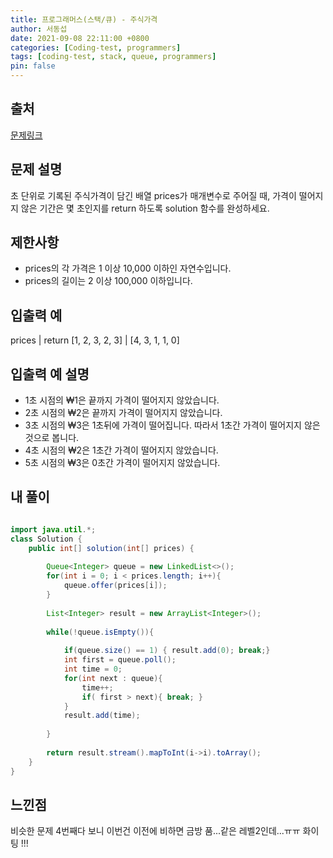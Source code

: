 ```yaml
---
title: 프로그래머스(스택/큐) - 주식가격
author: 서동섭
date: 2021-09-08 22:11:00 +0800
categories: [Coding-test, programmers]
tags: [coding-test, stack, queue, programmers]
pin: false
---
```


## 출처

<a target="_blank" href="https://programmers.co.kr/learn/courses/30/lessons/42584">문제링크</a>

## 문제 설명

초 단위로 기록된 주식가격이 담긴 배열 prices가 매개변수로 주어질 때, 가격이 떨어지지 않은 기간은 몇 초인지를 return 하도록 solution 함수를 완성하세요.

## 제한사항

- prices의 각 가격은 1 이상 10,000 이하인 자연수입니다.
- prices의 길이는 2 이상 100,000 이하입니다.

## 입출력 예

prices	|	return
[1, 2, 3, 2, 3]	|	[4, 3, 1, 1, 0]

## 입출력 예 설명

- 1초 시점의 ₩1은 끝까지 가격이 떨어지지 않았습니다.
- 2초 시점의 ₩2은 끝까지 가격이 떨어지지 않았습니다.
- 3초 시점의 ₩3은 1초뒤에 가격이 떨어집니다. 따라서 1초간 가격이 떨어지지 않은 것으로 봅니다.
- 4초 시점의 ₩2은 1초간 가격이 떨어지지 않았습니다.
- 5초 시점의 ₩3은 0초간 가격이 떨어지지 않았습니다.

## 내 풀이

```java

import java.util.*;
class Solution {
    public int[] solution(int[] prices) {
        
        Queue<Integer> queue = new LinkedList<>();
        for(int i = 0; i < prices.length; i++){
            queue.offer(prices[i]);        
        }      
       
        List<Integer> result = new ArrayList<Integer>();
        
        while(!queue.isEmpty()){
        
            if(queue.size() == 1) { result.add(0); break;}
            int first = queue.poll();            
            int time = 0;             
            for(int next : queue){                
                time++;
                if( first > next){ break; }                
            }                       
            result.add(time);
            
        }        
        
        return result.stream().mapToInt(i->i).toArray();
    }
}
```

## 느낀점

비슷한 문제 4번째다 보니 이번건 이전에 비하면 금방 품...같은 레벨2인데...ㅠㅠ
화이팅 !!!
